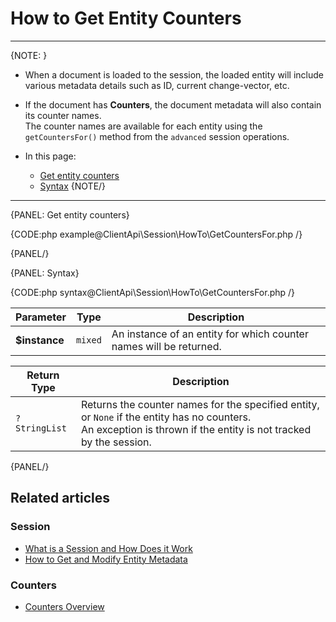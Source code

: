 # How to Get Entity Counters

---

{NOTE: }

* When a document is loaded to the session, the loaded entity will include 
  various metadata details such as ID, current change-vector, etc.

* If the document has **Counters**, the document metadata will also contain 
  its counter names.  
  The counter names are available for each entity using the `getCountersFor()` 
  method from the `advanced` session operations.

* In this page:
    * [Get entity counters](../../../client-api/session/how-to/get-entity-counters#get-entity-counters)
    * [Syntax](../../../client-api/session/how-to/get-entity-counters#syntax)
{NOTE/}

---

{PANEL: Get entity counters}

{CODE:php example@ClientApi\Session\HowTo\GetCountersFor.php /}

{PANEL/}

{PANEL: Syntax}

{CODE:php syntax@ClientApi\Session\HowTo\GetCountersFor.php /}


| Parameter | Type | Description |
| --------- | ---- | ----------- |
| **$instance** | `mixed` | An instance of an entity for which counter names will be returned. |

| Return Type | Description |
| ----------- | ----------- |
| `?StringList` | Returns the counter names for the specified entity, or `None` if the entity has no counters.<br>An exception is thrown if the entity is not tracked by the session. |

{PANEL/}

## Related articles

### Session

- [What is a Session and How Does it Work](../../../client-api/session/what-is-a-session-and-how-does-it-work)
- [How to Get and Modify Entity Metadata](../../../client-api/session/how-to/get-and-modify-entity-metadata)

### Counters

- [Counters Overview](../../../document-extensions/counters/overview)

